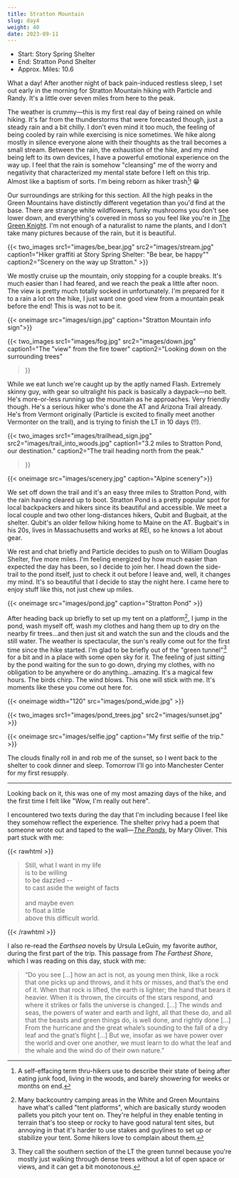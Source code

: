 ```yaml
---
title: Stratton Mountain
slug: day4
weight: 40
date: 2023-09-11
---
```


- Start: Story Spring Shelter
- End: Stratton Pond Shelter
- Approx. Miles: 10.6

What a day! After another night of back pain-induced restless sleep, I set out early in the morning for Stratton Mountain hiking with Particle and Randy. It's a little over seven miles from here to the peak.

The weather is crummy—this is my first real day of being rained on while hiking. It's far from the thunderstorms that were forecasted though, just a steady rain and a bit chilly. I don't even mind it too much, the feeling of being cooled by rain while exercising is nice sometimes. We hike along mostly in silence everyone alone with their thoughts as the trail becomes a small stream. Between the rain, the exhaustion of the hike, and my mind being left to its own devices, I have a powerful emotional experience on the way up. I feel that the rain is somehow "cleansing" me of the worry and negativity that characterized my mental state before I left on this trip. Almost like a baptism of sorts. I'm being reborn as hiker trash[^1]! 😁

Our surroundings are striking for this section. All the high peaks in the Green Mountains have distinctly different vegetation than you'd find at the base. There are strange white wildflowers, funky mushrooms you don't see lower down, and everything's covered in moss so you feel like you're in [The Green Knight](https://en.wikipedia.org/wiki/The_Green_Knight_(film)). I'm not enough of a naturalist to name the plants, and I don't take many pictures because of the rain, but it is beautiful.

{{< two_images src1="images/be_bear.jpg" src2="images/stream.jpg" caption1="Hiker graffiti at Story Spring Shelter: \"Be bear, be happy\"" caption2="Scenery on the way up Stratton." >}}

We mostly cruise up the mountain, only stopping for a couple breaks. It's much easier than I had feared, and we reach the peak a little after noon. The view is pretty much totally socked in unfortunately. I'm prepared for it to a rain a lot on the hike, I just want one good view from a mountain peak before the end! This is was not to be it.

{{< oneimage src="images/sign.jpg" caption="Stratton Mountain info sign">}}

{{< two_images src1="images/fog.jpg" src2="images/down.jpg"
      caption1="The \"view\" from the fire tower"
      caption2="Looking down on the surrounding trees"
>}}

While we eat lunch we're caught up by the aptly named Flash. Extremely skinny guy, with gear so ultralight his pack is basically a daypack—no belt. He's more-or-less running up the mountain as he approaches. Very friendly though. He's a serious hiker who's done the AT and Arizona Trail already. He's from Vermont originally (Particle is excited to finally meet another Vermonter on the trail), and is trying to finish the LT in 10 days (!!).

{{< two_images src1="images/trailhead_sign.jpg" src2="images/trail_into_woods.jpg"
      caption1="3.2 miles to Stratton Pond, our destination."
      caption2="The trail heading north from the peak."
>}}

{{< oneimage src="images/scenery.jpg" caption="Alpine scenery">}}

We set off down the trail and it's an easy three miles to Stratton Pond, with the rain having cleared up to boot. Stratton Pond is a pretty popular spot for local backpackers and hikers since its beautiful and accessible. We meet a local couple and two other long-distances hikers, Qubit and Bugbait, at the shelter. Qubit's an older fellow hiking home to Maine on the AT. Bugbait's in his 20s, lives in Massachusetts and works at REI, so he knows a lot about gear.

We rest and chat briefly and Particle decides to push on to William Douglas Shelter, five more miles. I'm feeling energized by how much easier than expected the day has been, so I decide to join her. I head down the side-trail to the pond itself, just to check it out before I leave and, well, it changes my mind. It's so beautiful that I decide to stay the night here. I came here to enjoy stuff like this, not just chew up miles.

{{< oneimage src="images/pond.jpg" caption="Stratton Pond" >}}

After heading back up briefly to set up my tent on a platform[^2], I jump in the pond, wash myself off, wash my clothes and hang them up to dry on the nearby fir trees...and then just sit and watch the sun and the clouds and the still water. The weather is spectacular, the sun's really come out for the first time since the hike started. I'm glad to be briefly out of the "green tunnel"[^3] for a bit and in a place with some open sky for it. The feeling of just sitting by the pond waiting for the sun to go down, drying my clothes, with no obligation to be anywhere or do anything...amazing. It's a magical few hours. The birds chirp. The wind blows. This one will stick with me. It's moments like these you come out here for.

{{< oneimage width="120" src="images/pond_wide.jpg" >}}

{{< two_images src1="images/pond_trees.jpg" src2="images/sunset.jpg" >}}

{{< oneimage src="images/selfie.jpg" caption="My first selfie of the trip." >}}

The clouds finally roll in and rob me of the sunset, so I went back to the shelter to cook dinner and sleep. Tomorrow I'll go into Manchester Center for my first resupply.

----

Looking back on it, this was one of my most amazing days of the hike, and the first time I felt like "Wow, I'm really out here".

I encountered two texts during the day that I'm including because I feel like they somehow reflect the experience. The shelter privy had a poem that someone wrote out and taped to the wall—[*The Ponds*](https://www.best-poems.net/mary_oliver/the_ponds.html), by Mary Oliver. This part stuck with me:

{{< rawhtml >}}
<blockquote>
<p>
Still, what I want in my life<br/>
is to be willing<br/>
to be dazzled --<br/>
to cast aside the weight of facts<br/>
<br/>
and maybe even<br/>
to float a little<br/>
above this difficult world.<br/>
</p>
</blockquote>
{{< /rawhtml >}}

I also re-read the *Earthsea* novels by Ursula LeGuin, my favorite author, during the first part of the trip. This passage from *The Farthest Shore*, which I was reading on this day, stuck with me:

> “Do you see [...] how an act is not, as young men think, like a rock that one picks up and throws, and it hits or misses, and that’s the end of it. When that rock is lifted, the earth is lighter; the hand that bears it heavier. When it is thrown, the circuits of the stars respond, and where it strikes or falls the universe is changed. [...] The winds and seas, the powers of water and earth and light, all that these do, and all that the beasts and green things do, is well done, and rightly done [...] From the hurricane and the great whale’s sounding to the fall of a dry leaf and the gnat’s flight [...] But we, insofar as we have power over the world and over one another, we must learn to do what the leaf and the whale and the wind do of their own nature.”


[^1]: A self-effacing term thru-hikers use to describe their state of being after eating junk food, living in the woods, and barely showering for weeks or months on end.
[^2]: Many backcountry camping areas in the White and Green Mountains have what's called "tent platforms", which are basically sturdy wooden pallets you pitch your tent on. They're helpful in they enable tenting in terrain that's too steep or rocky to have good natural tent sites, but annoying in that it's harder to use stakes and guylines to set up or stabilize your tent. Some hikers love to complain about them.
[^3]: They call the southern section of the LT the green tunnel because you're mostly just walking through dense trees without a lot of open space or views, and it can get a bit monotonous.
